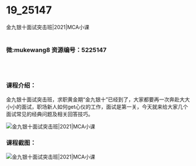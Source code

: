 # 19_25147
金九银十面试突击班|2021|MCA小课
<br/></br>
<h3>微:mukewang8 资源编号：5225147</h3>
<br/></br>
<h3>课程介绍：</h3>
<p>金九银十<a title="查看与 面试 相关的文章" target="_blank">面试</a>突击班，求职黄金期“金九银十”已经到了，大家都要再一次奔赴大大小小的面试，职场新人如何get心仪的工作，面试是第一关，今天就来给大家几个面试常见的经典问题及相关回答技巧。</p>
<p><img src="https://www.ko996.com/wp-content/uploads/img/2022/07/1-28-300x138.png" alt="金九银十面试突击班|2021|MCA小课"></p>
<div class="info-desc">
<h3>课程截图：</h3>
<p><img src="https://www.ko996.com/wp-content/uploads/img/2022/07/2-25.png" alt="金九银十面试突击班|2021|MCA小课"></p>


			
</div>
